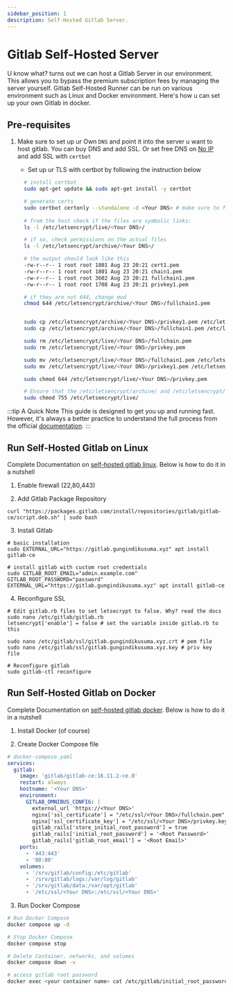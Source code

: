 ```yaml
---
sidebar_position: 1
description: Self-Hosted Gitlab Server.
---
```


# Gitlab Self-Hosted Server

U know what? turns out we can host a Gitlab Server in our environment. This allows you to bypass the premium subscription fees by managing the server yourself. Gitlab Self-Hosted Runner can be run on various environment such as Linux and Docker environment. Here's how u can set up your own Gitlab in docker.

## Pre-requisites

1. Make sure to set up ur Own `DNS` and point it into the server u want to host gitlab. You can buy DNS and add SSL. Or set free DNS on [No IP](https://noip.com) and add SSL with `certbot`
 
    - Set up ur TLS with certbot by following the instruction below
    ```bash
      # install certbot
      sudo apt-get update && sudo apt-get install -y certbot

      # generate certs
      sudo certbot certonly --standalone -d <Your DNS> # make sure to free ur 80 port
      
      # from the host check if the files are symbolic links:
      ls -l /etc/letsencrypt/live/<Your DNS>/

      # if so, check permissions on the actual files
      ls -l /etc/letsencrypt/archive/<Your DNS>/

      # the output should look like this
      -rw-r--r-- 1 root root 1801 Aug 23 20:21 cert1.pem
      -rw-r--r-- 1 root root 1801 Aug 23 20:21 chain1.pem
      -rw-r--r-- 1 root root 3602 Aug 23 20:21 fullchain1.pem
      -rw-r--r-- 1 root root 1708 Aug 23 20:21 privkey1.pem

      # if they are not 644, change mod
      chmod 644 /etc/letsencrypt/archive/<Your DNS>/fullchain1.pem


      sudo cp /etc/letsencrypt/archive/<Your DNS>/privkey1.pem /etc/letsencrypt/live/<Your DNS>/privkey1.pem
      sudo cp /etc/letsencrypt/archive/<Your DNS>/fullchain1.pem /etc/letsencrypt/live/<Your DNS>/fullchain1.pem

      sudo rm /etc/letsencrypt/live/<Your DNS>/fullchain.pem
      sudo rm /etc/letsencrypt/live/<Your DNS>/privkey.pem

      sudo mv /etc/letsencrypt/live/<Your DNS>/fullchain1.pem /etc/letsencrypt/live/<Your DNS>/fullchain.pem
      sudo mv /etc/letsencrypt/live/<Your DNS>/privkey1.pem /etc/letsencrypt/live/<Your DNS>/privkey.pem

      sudo chmod 644 /etc/letsencrypt/live/<Your DNS>/privkey.pem

      # Ensure that the /etc/letsencrypt/archive/ and /etc/letsencrypt/live/ directories are readable:
      sudo chmod 755 /etc/letsencrypt/live/
    ```

:::tip A Quick Note
This guide is designed to get you up and running fast. However, it's always a better practice to understand the full process from the official [documentation](https://docs.gitlab.com/install/).
:::

## Run Self-Hosted Gitlab on Linux

Complete Documentation on [self-hosted gitlab linux](https://docs.gitlab.com/install/package/). Below is how to do it in a nutshell

1. Enable firewall (22,80,443)

2. Add Gitlab Package Repository
```shell
curl "https://packages.gitlab.com/install/repositories/gitlab/gitlab-ce/script.deb.sh" | sudo bash
```
3. Install Gitlab
```shell
# basic installation
sudo EXTERNAL_URL="https://gitlab.gungindikusuma.xyz" apt install gitlab-ce

# install gitlab with custom root credentials
sudo GITLAB_ROOT_EMAIL="admin.example.com" GITLAB_ROOT_PASSWORD="password" EXTERNAL_URL="https://gitlab.gungindikusuma.xyz" apt install gitlab-ce
```

4. Reconfigure SSL
```shell
# Edit gitlab.rb files to set letsecrypt to false. Why? read the docs
sudo nano /etc/gitlab/gitlab.rb
letsencrypt['enable'] = false # set the variable inside gitlab.rb to this

sudo nano /etc/gitlab/ssl/gitlab.gungindikusuma.xyz.crt # pem file
sudo nano /etc/gitlab/ssl/gitlab.gungindikusuma.xyz.key # priv key file

# Reconfigure gitlab
sudo gitlab-ctl reconfigure
```

## Run Self-Hosted Gitlab on Docker

Complete Documentation on [self-hosted gitlab docker](https://docs.gitlab.com/install/docker/). Below is how to do it in a nutshell

1. Install Docker (of course)

2. Create Docker Compose file
```yaml
# docker-compose.yaml
services:
  gitlab:
    image: 'gitlab/gitlab-ce:16.11.2-ce.0'
    restart: always
    hostname: '<Your DNS>'
    environment:
      GITLAB_OMNIBUS_CONFIG: |
        external_url 'https://<Your DNS>'
        nginx['ssl_certificate'] = "/etc/ssl/<Your DNS>/fullchain.pem"
        nginx['ssl_certificate_key'] = "/etc/ssl/<Your DNS>/privkey.key"
        gitlab_rails['store_initial_root_password'] = true
        gitlab_rails['initial_root_password'] = '<Root Password>'
        gitlab_rails['gitlab_root_email'] = '<Root Email>'
    ports:
      - '443:443'
      - '80:80'
    volumes:
      - '/srv/gitlab/config:/etc/gitlab'
      - '/srv/gitlab/logs:/var/log/gitlab'
      - '/srv/gitlab/data:/var/opt/gitlab'
      - '/etc/ssl/<Your DNS>:/etc/ssl/<Your DNS>'
```

3. Run Docker Compose
```bash
# Run Docker Compose
docker compose up -d

# Stop Docker Compose
docker compose stop

# Delete Container, networks, and volumes
docker compose down -v

# access gitlab root password
docker exec <your container name> cat /etc/gitlab/initial_root_password 
```

